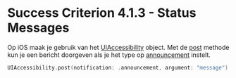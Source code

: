 # Success Criterion 4.1.3 - Status Messages

Op iOS maak je gebruik van het [UIAccessibility](https://developer.apple.com/documentation/uikit/uiaccessibility) object. Met de [post](https://developer.apple.com/documentation/uikit/uiaccessibility/1615194-post) methode kun je een bericht doorgeven als je het type op [announcement](https://developer.apple.com/documentation/uikit/uiaccessibility/notification/1620176-announcement) instelt.

```swift
UIAccessibility.post(notification: .announcement, argument: "message")
```
